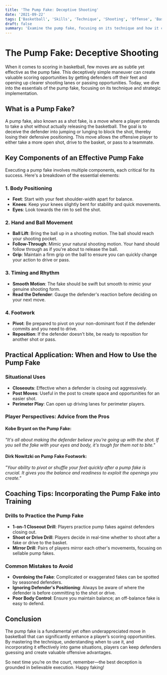 ```yaml
---
title: 'The Pump Fake: Deceptive Shooting'
date: '2021-09-22'
tags: ['Basketball', 'Skills', 'Technique', 'Shooting', 'Offense', 'Basketball IQ', 'Coaching', 'Player Development', 'Defense']
draft: false
summary: 'Examine the pump fake, focusing on its technique and how it can create scoring opportunities by getting defenders in the air.'
---
```


# The Pump Fake: Deceptive Shooting

When it comes to scoring in basketball, few moves are as subtle yet effective as the pump fake. This deceptively simple maneuver can create valuable scoring opportunities by getting defenders off their feet and opening up clearer shooting lanes or passing opportunities. Today, we dive into the essentials of the pump fake, focusing on its technique and strategic implementation.

## What is a Pump Fake?

A pump fake, also known as a shot fake, is a move where a player pretends to take a shot without actually releasing the basketball. The goal is to deceive the defender into jumping or lunging to block the shot, thereby losing their defensive positioning. This move allows the offensive player to either take a more open shot, drive to the basket, or pass to a teammate.

## Key Components of an Effective Pump Fake

Executing a pump fake involves multiple components, each critical for its success. Here's a breakdown of the essential elements:

### 1. **Body Positioning**
   - **Feet**: Start with your feet shoulder-width apart for balance.
   - **Knees**: Keep your knees slightly bent for stability and quick movements.
   - **Eyes**: Look towards the rim to sell the shot.

### 2. **Hand and Ball Movement**
   - **Ball Lift**: Bring the ball up in a shooting motion. The ball should reach your shooting pocket.
   - **Follow-Through**: Mimic your natural shooting motion. Your hand should follow through as if you're about to release the ball.
   - **Grip**: Maintain a firm grip on the ball to ensure you can quickly change your action to drive or pass.

### 3. **Timing and Rhythm**
   - **Smooth Motion**: The fake should be swift but smooth to mimic your genuine shooting form.
   - **Read the Defender**: Gauge the defender's reaction before deciding on your next move.

### 4. **Footwork**
   - **Pivot**: Be prepared to pivot on your non-dominant foot if the defender commits and you need to drive.
   - **Reposition**: If the defender doesn't bite, be ready to reposition for another shot or pass.

## Practical Application: When and How to Use the Pump Fake

### Situational Uses
- **Closeouts**: Effective when a defender is closing out aggressively.
- **Post Moves**: Useful in the post to create space and opportunities for an easier shot.
- **Perimeter Play**: Can open up driving lanes for perimeter players.

### Player Perspectives: Advice from the Pros

#### **Kobe Bryant** on the Pump Fake:
_"It's all about making the defender believe you're going up with the shot. If you sell the fake with your eyes and body, it's tough for them not to bite."_

#### **Dirk Nowitzki** on Pump Fake Footwork:
_"Your ability to pivot or shuffle your feet quickly after a pump fake is crucial. It gives you the balance and readiness to exploit the openings you create."_

## Coaching Tips: Incorporating the Pump Fake into Training

### Drills to Practice the Pump Fake
- **1-on-1 Closeout Drill**: Players practice pump fakes against defenders closing out.
- **Shoot or Drive Drill**: Players decide in real-time whether to shoot after a fake or drive to the basket.
- **Mirror Drill**: Pairs of players mirror each other's movements, focusing on sellable pump fakes.

### Common Mistakes to Avoid
- **Overdoing the Fake**: Complicated or exaggerated fakes can be spotted by seasoned defenders.
- **Ignoring Defender's Positioning**: Always be aware of where the defender is before committing to the shot or drive.
- **Poor Body Control**: Ensure you maintain balance; an off-balance fake is easy to defend.

## Conclusion

The pump fake is a fundamental yet often underappreciated move in basketball that can significantly enhance a player’s scoring opportunities. By mastering the technique, understanding when to use it, and incorporating it effectively into game situations, players can keep defenders guessing and create valuable offensive advantages.

So next time you’re on the court, remember—the best deception is grounded in believable execution. Happy faking!
```
